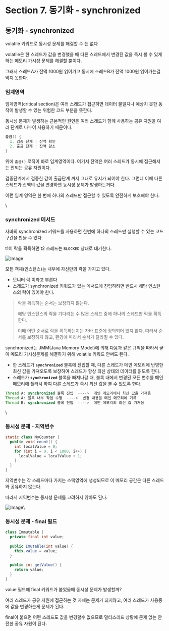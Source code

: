 # Section 7. 동기화 - synchronized

## 동기화 - synchronized

volatile 키워드로 동시성 문제를 해결할 수 는 없다

volatile은 한 스레드가 값을 변경했을 때 다른 스레드에서 변경된 값을 즉시 볼 수 있게 하는 메모리 가시성 문제를 해결할 뿐이다.

그래서 스레드A가 잔액 1000원 읽어가고 동시에 스레드B가 잔액 1000원 읽어가는걸 막지 못한다.

### 임계영역

임계영역(critical section)은 여러 스레드가 접근하면 데이터 불일치나 예상치 못한 동작이 발생할 수 있는 위험한 코드 부분을 뜻한다.

동시성 문제가 발생하는 근본적인 원인은 여러 스레드가 함께 사용하는 공유 자원을 여러 단계로 나누어 사용하기 때문이다.

```java
출금() {
  1. 검증 단계 : 잔액 확인
  2. 출금 단계 : 잔액 감소
}
```

위에 `출금()` 로직이 바로 임계영역이다. 여기서 잔액은 여러 스레드가 동시에 접근해서는 안되는 공유 자원이다.

검증단계에서 검증한 값이 출금단계 까지 그대로 유지가 되어야 한다. 그런데 이때 다른 스레드가 잔액의 값을 변경하면 동시성 문제가 발생하는거다.

이런 임계 영역은 한 번에 하나의 스레드만 접근할 수 있도록 안전하게 보호해야 한다.

\


### synchronized 메서드

자바의 synchronized 키워드를 사용하면 한번에 하나의 스레드만 실행할 수 있는 코드 구간을 만들 수 있다.

t1이 락을 획득하면 t2 스레드는 `BLOCKED` 상태로 대기한다.

![Image](https://github.com/user-attachments/assets/dc155422-e74d-4803-aa4c-47565544d20b)

모든 객체(인스턴스)는 내부에 자신만의 락을 가지고 있다.

* 모니터 락 이라고 부른다
* 스레드가 synchronized 키워드가 있는 메서드에 진입하려면 반드시 해당 인스턴스의 락이 있어야 한다.

> 락을 획득하는 순서는 보장되지 않는다.
>
> 해당 인스턴스의 락을 기다리는 수 많은 스레드 중에 하나의 스레드만 락을 획득한다.
>
> 이때 어떤 순서로 락을 획득하는지는 자바 표준에 정의되어 있지 않다. 따라서 순서를 보장하지 않고, 환경에 따라서 순서가 달라질 수 있다.

synchronized는 JMM(Java Memory Model)에 의해 다음과 같은 규칙을 따라서 굳이 메모리 가시성문제를 해결하기 위해 volatile 키워드 안써도 된다.

* 한 스레드가 **`synchronized`** 블록에 진입할 때, 다른 스레드가 메인 메모리에 반영한 최신 값을 가져오도록 보장하여 스레드가 항상 최신 상태의 데이터를 읽도록 한다.
* 스레드가 **`synchronized`** 블록을 빠져나갈 때, 블록 내에서 변경된 모든 변수를 메인 메모리에 플러시 하여 다른 스레드가 즉시 최신 값을 볼 수 있도록 한다.

```java
Thread A: synchronized 블록 진입  ---->  메인 메모리에서 최신 값을 가져옴
Thread A: 블록 내부 작업 수행  ---->  변경 내용을 메인 메모리에 기록
Thread B: synchronized 블록 진입  ---->  메인 메모리의 최신 값 가져옴
```

\


### 동시성 문제 - 지역변수

```java
static class MyCounter {
  public void count() {
    int localValue = 0;
    for (int i = 0; i < 1000; i++) {
      localValue = localValue + 1;
    }
  }
}
```

지역변수는 각 스레드마다 가지는 스택영역에 생성되므로 이 메모리 공간은 다른 스레드와 공유하지 않는다.

따라서 지역변수는 동시성 문제를 고려하지 않아도 된다.

![Image](https://github.com/user-attachments/assets/243c172f-2c6d-4110-b7ad-9b93d90e2c3e)\


### 동시성 문제 - final 필드

```java
class Immutable {
  private final int value;
  
  public Imutable(int value) {
    this.value = value;
  }
  
  public int getValue() {
    return value;
  }
}
```

value 필드에 final 키워드가 붙었을때 동시성 문제가 발생할까?

여러 스레드가 공유 자원에 접근하는 것 자체는 문제가 되지않고, 여러 스레드가 사용중에 값을 변경하는게 문제가 된다.

final이 붙으면 어떤 스레드도 값을 변경할수 없으므로 멀티스레드 상황에 문제 없는 안전한 공유 자원이 된다.

